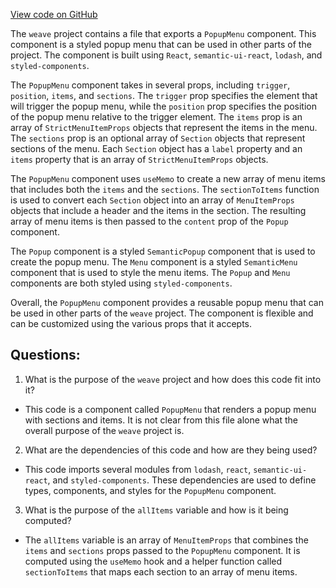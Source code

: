 [View code on GitHub](https://github.com/wandb/weave/weave-js/src/components/Sidebar/PopupMenu.tsx)

The `weave` project contains a file that exports a `PopupMenu` component. This component is a styled popup menu that can be used in other parts of the project. The component is built using `React`, `semantic-ui-react`, `lodash`, and `styled-components`.

The `PopupMenu` component takes in several props, including `trigger`, `position`, `items`, and `sections`. The `trigger` prop specifies the element that will trigger the popup menu, while the `position` prop specifies the position of the popup menu relative to the trigger element. The `items` prop is an array of `StrictMenuItemProps` objects that represent the items in the menu. The `sections` prop is an optional array of `Section` objects that represent sections of the menu. Each `Section` object has a `label` property and an `items` property that is an array of `StrictMenuItemProps` objects.

The `PopupMenu` component uses `useMemo` to create a new array of menu items that includes both the `items` and the `sections`. The `sectionToItems` function is used to convert each `Section` object into an array of `MenuItemProps` objects that include a header and the items in the section. The resulting array of menu items is then passed to the `content` prop of the `Popup` component.

The `Popup` component is a styled `SemanticPopup` component that is used to create the popup menu. The `Menu` component is a styled `SemanticMenu` component that is used to style the menu items. The `Popup` and `Menu` components are both styled using `styled-components`.

Overall, the `PopupMenu` component provides a reusable popup menu that can be used in other parts of the `weave` project. The component is flexible and can be customized using the various props that it accepts.
## Questions: 
 1. What is the purpose of the `weave` project and how does this code fit into it?
- This code is a component called `PopupMenu` that renders a popup menu with sections and items. It is not clear from this file alone what the overall purpose of the `weave` project is.

2. What are the dependencies of this code and how are they being used?
- This code imports several modules from `lodash`, `react`, `semantic-ui-react`, and `styled-components`. These dependencies are used to define types, components, and styles for the `PopupMenu` component.

3. What is the purpose of the `allItems` variable and how is it being computed?
- The `allItems` variable is an array of `MenuItemProps` that combines the `items` and `sections` props passed to the `PopupMenu` component. It is computed using the `useMemo` hook and a helper function called `sectionToItems` that maps each section to an array of menu items.